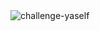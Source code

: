 <!--- ![image](https://github.com/miri03/miri03/assets/93942328/602abef2-9193-4f8f-8c2a-5852e94a97b4) --->

<!--![] (https://media.tenor.com/jUYZCDO14sEAAAAC/chis-sweet-home-cat.gif)--->


<div>
    <img src="https://media.tenor.com/jUYZCDO14sEAAAAC/chis-sweet-home-cat.gif" alt="challenge-yaself">
</div>

<!--![68747470733a2f2f7265732e636c6f7564696e6172792e636f6d2f7375706572666f6c696f2f696d6167652f75706c6f61642f76313632303638393937392f363837343734373037333361326632663639326537303639366536393664363732653633366636643266366637323639363736393665363136](https://user-images.githubusercontent.com/58959408/232639433-cb0aea21-66f0-4508-a771-85e2089c5a87.gif) --->


<!--
**miri03/miri03** is a ✨ _special_ ✨ repository because its `README.md` (this file) appears on your GitHub profile.

Here are some ideas to get you started:

- 🔭 I’m currently working on ...
- 🌱 I’m currently learning ...
- 👯 I’m looking to collaborate on ...
- 🤔 I’m looking for help with ...
- 💬 Ask me about ...
- 📫 How to reach me: ...
- 😄 Pronouns: ...
- ⚡ Fun fact: ...
-->
